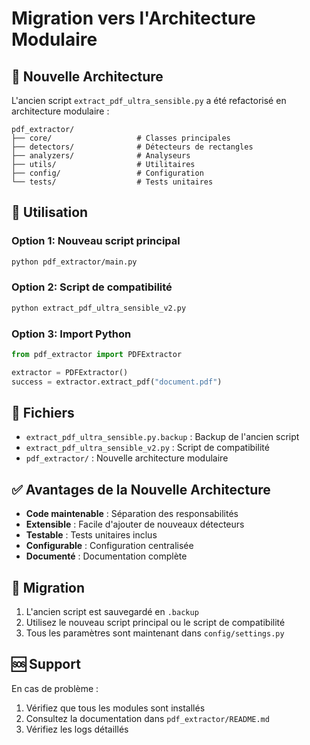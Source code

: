 # Migration vers l'Architecture Modulaire

## 🎯 Nouvelle Architecture

L'ancien script `extract_pdf_ultra_sensible.py` a été refactorisé en architecture modulaire :

```
pdf_extractor/
├── core/                   # Classes principales
├── detectors/              # Détecteurs de rectangles
├── analyzers/              # Analyseurs
├── utils/                  # Utilitaires
├── config/                 # Configuration
└── tests/                  # Tests unitaires
```

## 🚀 Utilisation

### Option 1: Nouveau script principal
```bash
python pdf_extractor/main.py
```

### Option 2: Script de compatibilité
```bash
python extract_pdf_ultra_sensible_v2.py
```

### Option 3: Import Python
```python
from pdf_extractor import PDFExtractor

extractor = PDFExtractor()
success = extractor.extract_pdf("document.pdf")
```

## 📁 Fichiers

- `extract_pdf_ultra_sensible.py.backup` : Backup de l'ancien script
- `extract_pdf_ultra_sensible_v2.py` : Script de compatibilité
- `pdf_extractor/` : Nouvelle architecture modulaire

## ✅ Avantages de la Nouvelle Architecture

- **Code maintenable** : Séparation des responsabilités
- **Extensible** : Facile d'ajouter de nouveaux détecteurs
- **Testable** : Tests unitaires inclus
- **Configurable** : Configuration centralisée
- **Documenté** : Documentation complète

## 🔄 Migration

1. L'ancien script est sauvegardé en `.backup`
2. Utilisez le nouveau script principal ou le script de compatibilité
3. Tous les paramètres sont maintenant dans `config/settings.py`

## 🆘 Support

En cas de problème :
1. Vérifiez que tous les modules sont installés
2. Consultez la documentation dans `pdf_extractor/README.md`
3. Vérifiez les logs détaillés

